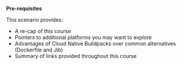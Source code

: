 **Pre-requisites**

This scenario provides:
 
- A re-cap of this course
- Pointers to additional platforms you may want to explore
- Advantages of Cloud Native Buildpacks over common alternatives (Dockerfile and Jib)
- Summary of links provided throughout this course

